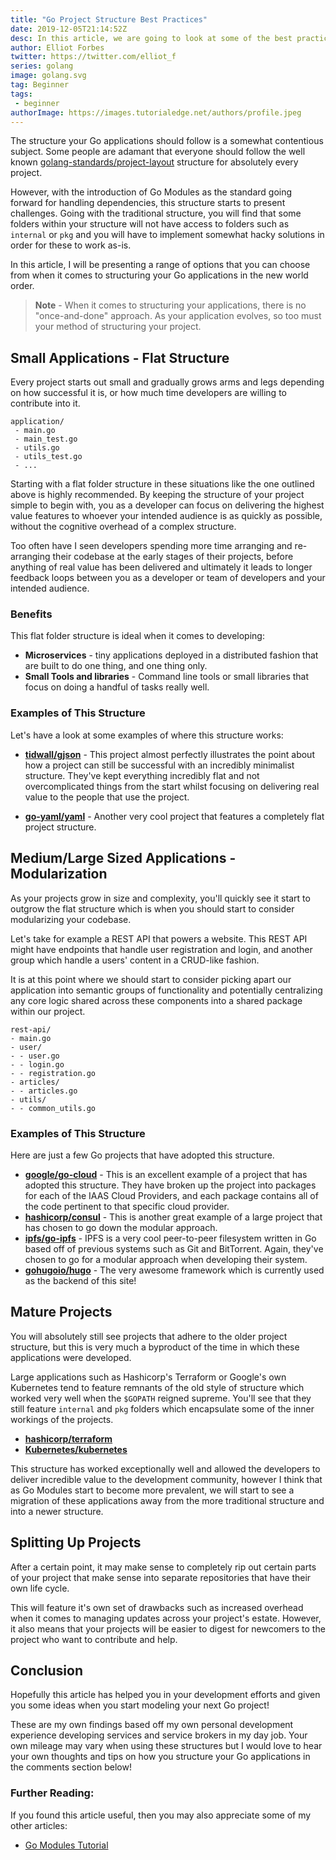 ```yaml
---
title: "Go Project Structure Best Practices"
date: 2019-12-05T21:14:52Z
desc: In this article, we are going to look at some of the best practices that you should consider when structuring your Go applications.
author: Elliot Forbes
twitter: https://twitter.com/elliot_f
series: golang
image: golang.svg
tag: Beginner
tags: 
 - beginner
authorImage: https://images.tutorialedge.net/authors/profile.jpeg
---
```


The structure your Go applications should follow is a somewhat contentious subject. Some people are adamant that everyone should follow the well known [golang-standards/project-layout](https://github.com/golang-standards/project-layout) structure for absolutely every project. 

However, with the introduction of Go Modules as the standard going forward for handling dependencies, this structure starts to present challenges. Going with the traditional structure, you will find that some folders within your structure will not have access to folders such as `internal` or `pkg` and you will have to implement somewhat hacky solutions in order for these to work as-is.

In this article, I will be presenting a range of options that you can choose from when it comes to structuring your Go applications in the new world order. 

> **Note** - When it comes to structuring your applications, there is no "once-and-done" approach. As your application evolves, so too must your method of structuring your project. 

## Small Applications - Flat Structure

Every project starts out small and gradually grows arms and legs depending on how successful it is, or how much time developers are willing to contribute into it. 

```output
application/
 - main.go
 - main_test.go
 - utils.go
 - utils_test.go
 - ...
```

Starting with a flat folder structure in these situations like the one outlined above is highly recommended. By keeping the structure of your project simple to begin with, you as a developer can focus on delivering the highest value features to whoever your intended audience is as quickly as possible, without the cognitive overhead of a complex structure. 

Too often have I seen developers spending more time arranging and re-arranging their codebase at the early stages of their projects, before anything of real value has been delivered and ultimately it leads to longer feedback loops between you as a developer or team of developers and your intended audience.

### Benefits

This flat folder structure is ideal when it comes to developing:

* **Microservices** - tiny applications deployed in a distributed fashion that are built to do one thing, and one thing only.
* **Small Tools and libraries** - Command line tools or small libraries that focus on doing a handful of tasks really well.

### Examples of This Structure

Let's have a look at some examples of where this structure works:

* **[tidwall/gjson](https://github.com/tidwall/gjson)** - This project almost perfectly illustrates the point about how a project can still be successful with an incredibly minimalist structure. They've kept everything incredibly flat and not overcomplicated things from the start whilst focusing on delivering real value to the people that use the project.

* **[go-yaml/yaml](https://github.com/go-yaml/yaml)** - Another very cool project that features a completely flat project structure. 


## Medium/Large Sized Applications - Modularization

As your projects grow in size and complexity, you'll quickly see it start to outgrow the flat structure which is when you should start to consider modularizing your codebase.

Let's take for example a REST API that powers a website. This REST API might have endpoints that handle user registration and login, and another group which handle a users' content in a CRUD-like fashion. 

It is at this point where we should start to consider picking apart our application into semantic groups of functionality and potentially centralizing any core logic shared across these components into a shared package within our project.

```output
rest-api/
- main.go
- user/
- - user.go
- - login.go
- - registration.go
- articles/
- - articles.go
- utils/
- - common_utils.go
```

### Examples of This Structure

Here are just a few Go projects that have adopted this structure. 

* **[google/go-cloud](https://github.com/google/go-cloud)** - This is an excellent example of a project that has adopted this structure. They have broken up the project into packages for each of the IAAS Cloud Providers, and each package contains all of the code pertinent to that specific cloud provider. 
* **[hashicorp/consul](https://github.com/hashicorp/consul)** - This is another great example of a large project that has chosen to go down the modular approach.
* **[ipfs/go-ipfs](https://github.com/ipfs/go-ipfs)** - IPFS is a very cool peer-to-peer filesystem written in Go based off of previous systems such as Git and BitTorrent. Again, they've chosen to go for a modular approach when developing their system.
* **[gohugoio/hugo](https://github.com/gohugoio/hugo)** - The very awesome framework which is currently used as the backend of this site!
 
## Mature Projects

You will absolutely still see projects that adhere to the older project structure, but this is very much a byproduct of the time in which these applications were developed. 

Large applications such as Hashicorp's Terraform or Google's own Kubernetes tend to feature remnants of the old style of structure which worked very well when the `$GOPATH` reigned supreme. You'll see that they still feature `internal` and `pkg` folders which encapsulate some of the inner workings of the projects. 

* **[hashicorp/terraform](https://github.com/hashicorp/terraform/tree/master/terraform)** 
* **[Kubernetes/kubernetes](https://github.com/kubernetes/kubernetes)**

This structure has worked exceptionally well and allowed the developers to deliver incredible value to the development community, however I think that as Go Modules start to become more prevalent, we will start to see a migration of these applications away from the more traditional structure and into a newer structure. 

## Splitting Up Projects

After a certain point, it may make sense to completely rip out certain parts of your project that make sense into separate repositories that have their own life cycle.  

This will feature it's own set of drawbacks such as increased overhead when it comes to managing updates across your project's estate. However, it also means that your projects will be easier to digest for newcomers to the project who want to contribute and help. 

## Conclusion

Hopefully this article has helped you in your development efforts and given you some ideas when you start modeling your next Go project!

These are my own findings based off my own personal development experience developing services and service brokers in my day job. Your own mileage may vary when using these structures but I would love to hear your own thoughts and tips on how you structure your Go applications in the comments section below!

### Further Reading:

If you found this article useful, then you may also appreciate some of my other articles:

* [Go Modules Tutorial](/golang/go-modules-tutorial/)